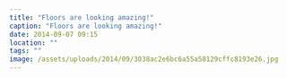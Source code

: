 ```yaml
---
title: "Floors are looking amazing!"
caption: "Floors are looking amazing!"
date: 2014-09-07 09:15
location: ""
tags: ""
image: /assets/uploads/2014/09/3038ac2e6bc6a55a58129cffc8193e26.jpg
---
```

